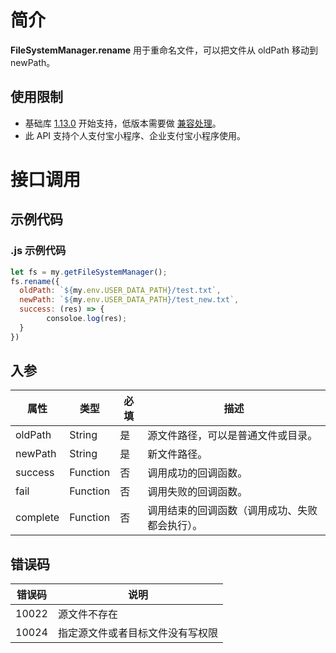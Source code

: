 
# 简介
**FileSystemManager.rename** 用于重命名文件，可以把文件从 oldPath 移动到 newPath。

## 使用限制

- 基础库 [1.13.0](https://opendocs.alipay.com/mini/framework/lib) 开始支持，低版本需要做 [兼容处理](https://opendocs.alipay.com/mini/framework/compatibility)。
- 此 API 支持个人支付宝小程序、企业支付宝小程序使用。

# 接口调用

## 示例代码

### .js 示例代码
```javascript
let fs = my.getFileSystemManager();
fs.rename({
  oldPath: `${my.env.USER_DATA_PATH}/test.txt`,
  newPath: `${my.env.USER_DATA_PATH}/test_new.txt`,
  success: (res) => {
		consoloe.log(res);
  }
})
```

## 入参
| **属性** | **类型** | **必填** | **描述** |
| --- | --- | --- | --- |
| oldPath | String | 是 | 源文件路径，可以是普通文件或目录。 |
| newPath | String | 是 | 新文件路径。 |
| success | Function | 否 | 调用成功的回调函数。 |
| fail | Function | 否 | 调用失败的回调函数。 |
| complete | Function | 否 | 调用结束的回调函数（调用成功、失败都会执行）。 |


## 错误码
| **错误码** | **说明** |
| --- | --- |
| 10022 | 源文件不存在 |
| 10024 | 指定源文件或者目标文件没有写权限 |

